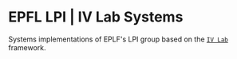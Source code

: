 # EPFL LPI | IV Lab Systems

Systems implementations of EPLF's LPI group based on the [`IV Lab`](https://github.com/EPFL-LPI/iv_lab) framework.
